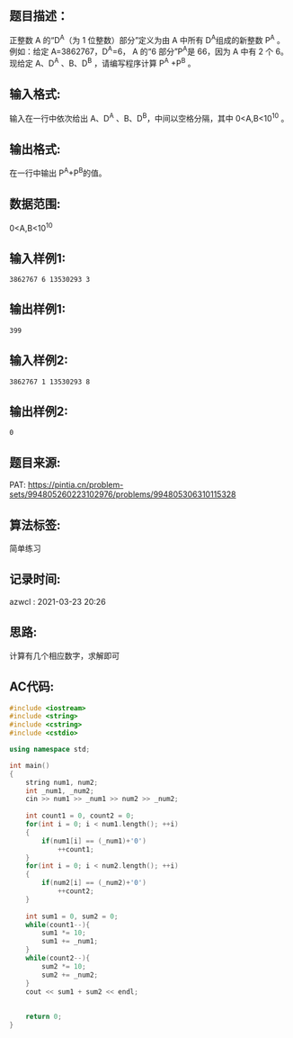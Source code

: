 ## 题目描述：
正整数 A 的“D<sup>​A</sup>（为 1 位整数）部分”定义为由 A 中所有 D<sup>​A</sup>组成的新整数 P<sup>A</sup>​​ 。例如：给定 A=3862767，D<sup>​A</sup>=6， A 的“6 部分”P<sup>​A</sup>是 66，因为 A 中有 2 个 6。现给定 A、D<sup>​A</sup>​ 、B、D<sup>​B</sup>​​ ，请编写程序计算 P<sup>​A</sup>​​  +P<sup>​B</sup>​​ 。  

## 输入格式:
输入在一行中依次给出 A、D<sup>A</sup>​​ 、B、D<sup>​B</sup>​​ ，中间以空格分隔，其中 0<A,B<10<sup>​10</sup>​​ 。

## 输出格式:
在一行中输出 P<sup>​A</sup>+P<sup>​B</sup>的值。

## 数据范围:
0<A,B<10<sup>​10</sup>  

## 输入样例1:
```
3862767 6 13530293 3
```

## 输出样例1:
```
399
```

## 输入样例2:
```
3862767 1 13530293 8
```

## 输出样例2:
```
0
```

## 题目来源:
PAT: https://pintia.cn/problem-sets/994805260223102976/problems/994805306310115328  

## 算法标签:
简单练习  

## 记录时间:
azwcl : 2021-03-23 20:26

## 思路:
计算有几个相应数字，求解即可

## AC代码:
```cpp
#include <iostream>
#include <string>
#include <cstring>
#include <cstdio>

using namespace std;

int main()
{
	string num1, num2;
	int _num1, _num2;
	cin >> num1 >> _num1 >> num2 >> _num2;
	
	int count1 = 0, count2 = 0;
	for(int i = 0; i < num1.length(); ++i)
	{
		if(num1[i] == (_num1)+'0')
			++count1;
	}
	for(int i = 0; i < num2.length(); ++i)
	{
		if(num2[i] == (_num2)+'0')
			++count2; 
	}
	
	int sum1 = 0, sum2 = 0;
	while(count1--){
		sum1 *= 10;
		sum1 += _num1;
	}
	while(count2--){
		sum2 *= 10;
		sum2 += _num2;
	}
	cout << sum1 + sum2 << endl;
	
	
	return 0;
} 
```